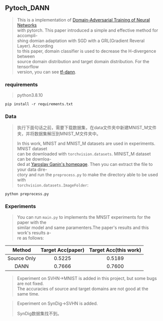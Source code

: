 ## Pytoch_DANN
> This is a implementation of [Domain-Adversarial Training of Neural Networks][1]  
> with pytorch. This paper introduced a simple and effective method for accompli-  
> shing domian adaptation with SGD with a GRL(Gradient Reveral Layer). According   
> to this paper, domain classifier is used to decrease the H-divergence between  
> source domain distribution and target domain distribution. For the tensorflow  
> version, you can see [tf-dann][2].

### requirements
> python3.8.10  
 ```shell
 pip install -r requirements.txt
 ```

### Data
> 执行下面句话之前，需要下载数据集，在data文件夹中新建MNIST_M文件夹，并将数据集解压到MNIST_M文件夹中。
>
> In this work, MNIST and MNIST_M datasets are used in experiments. MNIST dataset  
> can be downloaded with `torchvision.datasets`. MINIST_M dataset can be downloa-  
> ded at [Yaroslav Ganin's homepage][3]. Then you can extract the file to your data dire-  
> ctory and run the `preprocess.py` to make the directory able to be used with  
> `torchvision.datasets.ImageFolder`:
```shell
python preprocess.py
```

### Experiments

> You can run `main.py` to implements the MNSIT experiments for the paper with the  
> similar model and same paramenters.The paper's results and this work's results a-  
> re as follows:  

|Method     | Target Acc(paper) | Target Acc(this work)|
|:----------:|:-----------------:|:---------------------:|
|Source Only| 0.5225            | 0.5189|
|DANN| 0.7666 | 0.7600 |
> Experiment on SVHN->MNIST is added in this project, but some bugs are not fixed.  
> The accuracies of source and target domains are not good at the same time.

> Experiment on SynDig->SVHN is added.
>
> SynDig数据集找不到。



[1]:https://arxiv.org/pdf/1505.07818.pdf
[2]:https://github.com/pumpikano/tf-dann
[3]:http://yaroslav.ganin.net/

